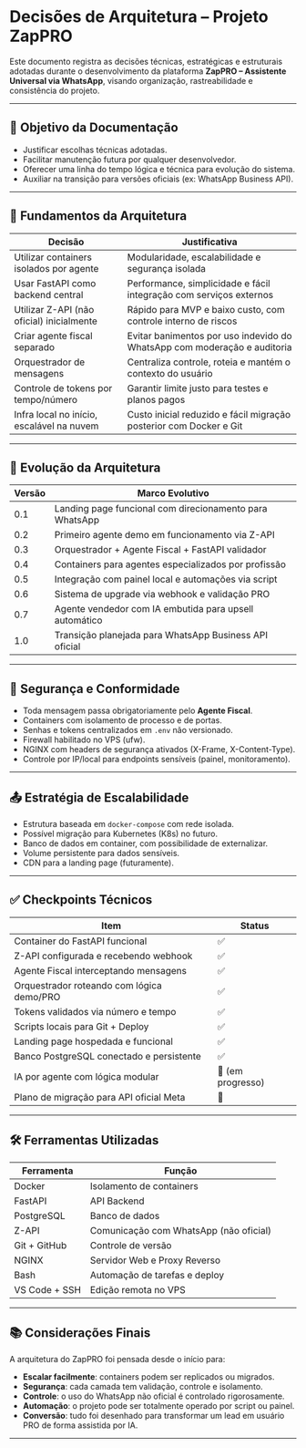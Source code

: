 # Decisões de Arquitetura – Projeto ZapPRO

Este documento registra as decisões técnicas, estratégicas e estruturais adotadas durante o desenvolvimento da plataforma **ZapPRO – Assistente Universal via WhatsApp**, visando organização, rastreabilidade e consistência do projeto.

---

## 📌 Objetivo da Documentação

- Justificar escolhas técnicas adotadas.
- Facilitar manutenção futura por qualquer desenvolvedor.
- Oferecer uma linha do tempo lógica e técnica para evolução do sistema.
- Auxiliar na transição para versões oficiais (ex: WhatsApp Business API).

---

## 🧱 Fundamentos da Arquitetura

| Decisão                                  | Justificativa                                                                 |
|------------------------------------------|-------------------------------------------------------------------------------|
| Utilizar containers isolados por agente  | Modularidade, escalabilidade e segurança isolada                              |
| Usar FastAPI como backend central        | Performance, simplicidade e fácil integração com serviços externos            |
| Utilizar Z-API (não oficial) inicialmente| Rápido para MVP e baixo custo, com controle interno de riscos                 |
| Criar agente fiscal separado             | Evitar banimentos por uso indevido do WhatsApp com moderação e auditoria     |
| Orquestrador de mensagens                | Centraliza controle, roteia e mantém o contexto do usuário                    |
| Controle de tokens por tempo/número      | Garantir limite justo para testes e planos pagos                              |
| Infra local no início, escalável na nuvem| Custo inicial reduzido e fácil migração posterior com Docker e Git            |

---

## 🔁 Evolução da Arquitetura

| Versão | Marco Evolutivo                                             |
|--------|-------------------------------------------------------------|
| 0.1    | Landing page funcional com direcionamento para WhatsApp    |
| 0.2    | Primeiro agente demo em funcionamento via Z-API            |
| 0.3    | Orquestrador + Agente Fiscal + FastAPI validador           |
| 0.4    | Containers para agentes especializados por profissão       |
| 0.5    | Integração com painel local e automações via script        |
| 0.6    | Sistema de upgrade via webhook e validação PRO             |
| 0.7    | Agente vendedor com IA embutida para upsell automático     |
| 1.0    | Transição planejada para WhatsApp Business API oficial     |

---

## 🔐 Segurança e Conformidade

- Toda mensagem passa obrigatoriamente pelo **Agente Fiscal**.
- Containers com isolamento de processo e de portas.
- Senhas e tokens centralizados em `.env` não versionado.
- Firewall habilitado no VPS (ufw).
- NGINX com headers de segurança ativados (X-Frame, X-Content-Type).
- Controle por IP/local para endpoints sensíveis (painel, monitoramento).

---

## 📤 Estratégia de Escalabilidade

- Estrutura baseada em `docker-compose` com rede isolada.
- Possível migração para Kubernetes (K8s) no futuro.
- Banco de dados em container, com possibilidade de externalizar.
- Volume persistente para dados sensíveis.
- CDN para a landing page (futuramente).

---

## ✅ Checkpoints Técnicos

| Item                                    | Status  |
|-----------------------------------------|---------|
| Container do FastAPI funcional          | ✅       |
| Z-API configurada e recebendo webhook   | ✅       |
| Agente Fiscal interceptando mensagens   | ✅       |
| Orquestrador roteando com lógica demo/PRO| ✅      |
| Tokens validados via número e tempo     | ✅       |
| Scripts locais para Git + Deploy        | ✅       |
| Landing page hospedada e funcional      | ✅       |
| Banco PostgreSQL conectado e persistente| ✅       |
| IA por agente com lógica modular        | 🔄 (em progresso) |
| Plano de migração para API oficial Meta | 🔄       |

---

## 🛠️ Ferramentas Utilizadas

| Ferramenta        | Função                              |
|-------------------|-------------------------------------|
| Docker            | Isolamento de containers            |
| FastAPI           | API Backend                         |
| PostgreSQL        | Banco de dados                      |
| Z-API             | Comunicação com WhatsApp (não oficial) |
| Git + GitHub      | Controle de versão                  |
| NGINX             | Servidor Web e Proxy Reverso        |
| Bash              | Automação de tarefas e deploy       |
| VS Code + SSH     | Edição remota no VPS                |

---

## 📚 Considerações Finais

A arquitetura do ZapPRO foi pensada desde o início para:

- **Escalar facilmente**: containers podem ser replicados ou migrados.
- **Segurança**: cada camada tem validação, controle e isolamento.
- **Controle**: o uso do WhatsApp não oficial é controlado rigorosamente.
- **Automação**: o projeto pode ser totalmente operado por script ou painel.
- **Conversão**: tudo foi desenhado para transformar um lead em usuário PRO de forma assistida por IA.

---


